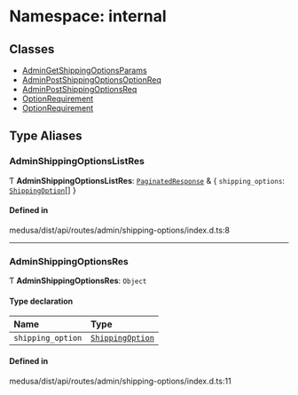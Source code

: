 # Namespace: internal

## Classes

- [AdminGetShippingOptionsParams](../classes/internal-26.AdminGetShippingOptionsParams.md)
- [AdminPostShippingOptionsOptionReq](../classes/internal-26.AdminPostShippingOptionsOptionReq.md)
- [AdminPostShippingOptionsReq](../classes/internal-26.AdminPostShippingOptionsReq.md)
- [OptionRequirement](../classes/internal-26.OptionRequirement.md)
- [OptionRequirement](../classes/internal-26.OptionRequirement-1.md)

## Type Aliases

### AdminShippingOptionsListRes

Ƭ **AdminShippingOptionsListRes**: [`PaginatedResponse`](internal-2.md#paginatedresponse) & { `shipping_options`: [`ShippingOption`](../classes/internal.ShippingOption.md)[]  }

#### Defined in

medusa/dist/api/routes/admin/shipping-options/index.d.ts:8

___

### AdminShippingOptionsRes

Ƭ **AdminShippingOptionsRes**: `Object`

#### Type declaration

| Name | Type |
| :------ | :------ |
| `shipping_option` | [`ShippingOption`](../classes/internal.ShippingOption.md) |

#### Defined in

medusa/dist/api/routes/admin/shipping-options/index.d.ts:11
